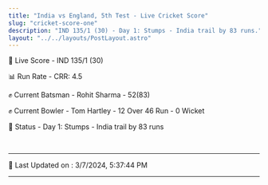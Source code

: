 ```yaml
---
title: "India vs England, 5th Test - Live Cricket Score"
slug: "cricket-score-one"
description: "IND 135/1 (30) - Day 1: Stumps - India trail by 83 runs."
layout: "../../layouts/PostLayout.astro"
---
```


🔴 Live Score - IND 135/1 (30)  

📊 Run Rate - CRR: 4.5  

✊ Current Batsman - Rohit Sharma - 52(83)  

✊ Current Bowler - Tom Hartley - 12 Over 46 Run - 0 Wicket  

📑 Status - Day 1: Stumps - India trail by 83 runs

<br />

***

📝 Last Updated on : 3/7/2024, 5:37:44 PM

***

